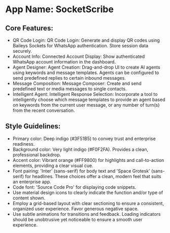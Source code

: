 # **App Name**: SocketScribe

## Core Features:

- QR Code Login: QR Code Login: Generate and display QR codes using Baileys Sockets for WhatsApp authentication. Store session data securely.
- Account Info: Connected Account Display: Show authenticated WhatsApp account information in the dashboard.
- Agent Designer: Agent Creation: Drag-and-drop UI to create AI agents using keywords and message templates. Agents can be configured to send predefined replies to certain inbound messages.
- Message Composition: Message Composer: Create and send predefined text or media messages to single contacts.
- Intelligent Agent: Intelligent Response Selection: Incorporate a tool to intelligently choose which message templates to provide an agent based on keywords from the current user message, or any number of turn(s) from the recent conversation.

## Style Guidelines:

- Primary color: Deep indigo (#3F51B5) to convey trust and enterprise readiness.
- Background color: Very light indigo (#F0F2FA). Provides a clean, professional backdrop.
- Accent color: Vibrant orange (#FF9800) for highlights and call-to-action elements, providing a clear visual cue.
- Font pairing: 'Inter' (sans-serif) for body text and 'Space Grotesk' (sans-serif) for headlines. These choices offer a clean, modern feel that suits an enterprise app.
- Code font: 'Source Code Pro' for displaying code snippets.
- Use material design icons to clearly indicate the function and/or type of content shown.
- Employ a grid-based layout with clear sectioning to ensure a consistent, organized user experience. Favor generous negative space.
- Use subtle animations for transitions and feedback. Loading indicators should be unobtrusive yet noticeable to ensure a smooth user experience.